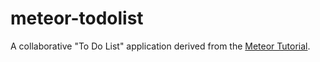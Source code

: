 # meteor-todolist

A collaborative "To Do List" application derived from the
[Meteor Tutorial](https://www.meteor.com/tutorials/blaze/creating-an-app).

